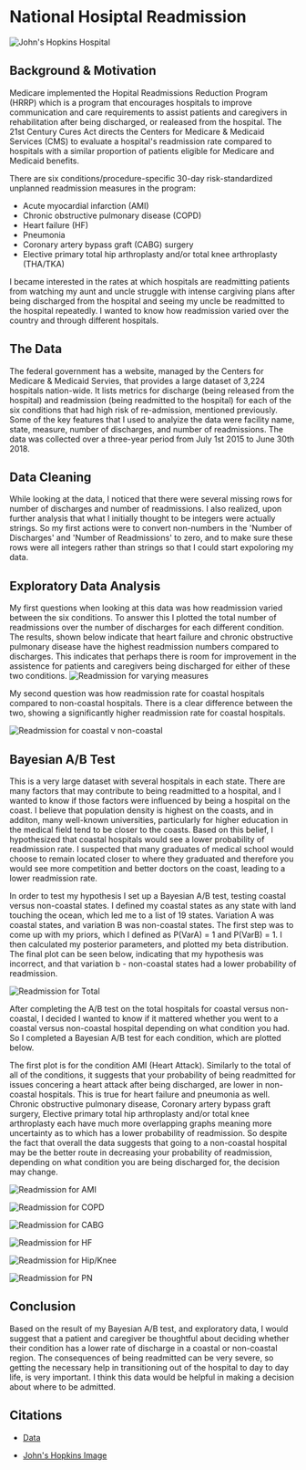 # National Hosiptal Readmission

![John's Hopkins Hospital](images/johns-hopkins-hospital.jpg)


## Background & Motivation

Medicare implemented the Hopital Readmissions Reduction Program (HRRP) which is a program that encourages hospitals to improve communication and care requirements to assist patients and caregivers in rehabilitation after being discharged, or realeased from the hospital. The 21st Century Cures Act directs the Centers for Medicare & Medicaid Services (CMS) to evaluate a hospital's readmission rate compared to hospitals with a similar proportion of patients eligible for Medicare and Medicaid benefits. 

There are six conditions/procedure-specific 30-day risk-standardized unplanned readmission measures in the program:
* Acute myocardial infarction (AMI)
* Chronic obstructive pulmonary disease (COPD)
* Heart failure (HF)
* Pneumonia
* Coronary artery bypass graft (CABG) surgery
* Elective primary total hip arthroplasty and/or total knee arthroplasty (THA/TKA)

I became interested in the rates at which hospitals are readmitting patients from watching my aunt and uncle struggle with intense cargiving plans after being discharged from the hospital and seeing my uncle be readmitted to the hospital repeatedly. I wanted to know how readmission varied over the country and through different hospitals. 


## The Data

The federal government has a website, managed by the Centers for Medicare & Medicaid Servies, that provides a large dataset of 3,224 hospitals nation-wide. It lists metrics for discharge (being released from the hospital) and readmission (being readmitted to the hospital) for each of the six conditions that had high risk of re-admission, mentioned previously. Some of the key features that I used to analyize the data were facility name, state, measure, number of discharges, and number of readmissions. The data was collected over a three-year period from July 1st 2015 to June 30th 2018.

## Data Cleaning

While looking at the data, I noticed that there were several missing rows for number of discharges and number of readmissions. I also realized, upon further analysis that what I initially thought to be integers were actually strings. So my first actions were to convert non-numbers in the 'Number of Discharges' and 'Number of Readmissions' to zero, and to make sure these rows were all integers rather than strings so that I could start expoloring my data. 

## Exploratory Data Analysis

My first questions when looking at this data was how readmission varied between the six conditions. To answer this I plotted the total number of readmissions over the number of discharges for each different condition. The results, shown below indicate that heart failure and chronic obstructive pulmonary disease have the highest readmission numbers compared to discharges. This indicates that perhaps there is room for improvement in the assistence for patients and caregivers being discharged for either of these two conditions. 
![Readmission for varying measures](images/readmission-for-varying-measures.png)

My second question was how readmission rate for coastal hospitals compared to non-coastal hospitals. There is a clear difference between the two, showing a significantly higher readmission rate for coastal hospitals. 

![Readmission for coastal v non-coastal](images/readmission-for-coast_v_noncoast.png)



## Bayesian A/B Test

This is a very large dataset with several hospitals in each state. There are many factors that may contribute to being readmitted to a hospital, and I wanted to know if those factors were influenced by being a hospital on the coast. I believe that population density is highest on the coasts, and in additon, many well-known universities, particularly for higher education in the medical field tend to be closer to the coasts. Based on this belief, I hypothesized that coastal hospitals would see a lower probability of readmission rate. I suspected that many graduates of medical school would choose to remain located closer to where they graduated and therefore you would see more competition and better doctors on the coast, leading to a lower readmission rate. 

In order to test my hypothesis I set up a Bayesian A/B test, testing coastal versus non-coastal states. I defined my coastal states as any state with land touching the ocean, which led me to a list of 19 states. Variation A was coastal states, and variation B was non-coastal states. The first step was to come up with my priors, which I defined as P(VarA) = 1 and P(VarB) = 1. I then calculated my posterior parameters, and plotted my beta distribution. The final plot can be seen below, indicating that my hypothesis was incorrect, and that variation b - non-coastal states had a lower probability of readmission.  

![Readmission for Total](images/prob-readmission.png)

After completing the A/B test on the total hospitals for coastal versus non-coastal, I decided I wanted to know if it mattered whether you went to a coastal versus non-coastal hospital depending on what condition you had. So I completed a Bayesian A/B test for each condition, which are plotted below.

The first plot is for the condition AMI (Heart Attack). Similarly to the total of all of the conditions, it suggests that your probability of being readmitted for issues concering a heart attack after being discharged, are lower in non-coastal hospitals. This is true for heart failure and pneumonia as well. Chronic obstructive pulmonary disease, Coronary artery bypass graft surgery, Elective primary total hip arthroplasty and/or total knee arthroplasty each have much more overlapping graphs meaning more uncertainty as to which has a lower probability of readmission. So despite the fact that overall the data suggests that going to a non-coastal hospital may be the better route in decreasing your probability of readmission, depending on what condition you are being discharged for, the decision may change.

![Readmission for AMI](images/prob-ami-readmission.png)


![Readmission for COPD](images/prob-copd-readmission.png)


![Readmission for CABG](images/prob-cabg-readmission.png)


![Readmission for HF](images/prob-hf-readmission.png)


![Readmission for Hip/Knee](images/prob-hipknee-readmission.png)


![Readmission for PN](images/prob-pn-readmission.png)



## Conclusion

Based on the result of my Bayesian A/B test, and exploratory data, I would suggest that a patient and caregiver be thoughtful about deciding whether their condition has a lower rate of discharge in a coastal or non-coastal region. The consequences of being readmitted can be very severe, so getting the necessary help in transitioning out of the hospital to day to day life, is very important. I think this data would be helpful in making a decision about where to be admitted. 

## Citations

* [Data](https://data.medicare.gov/Hospital-Compare/Hospital-Readmissions-Reduction-Program/9n3s-kdb3?fbclid=IwAR2E669uUTZXvrRhk9qrqs73Rbj1OC6Ex17tzg0XD8OqMixJOas3HudS1nM)

* [John's Hopkins Image](https://hub.jhu.edu/2013/07/16/us-news-hospital-rankings/)
